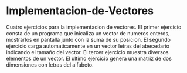 # Implementacion-de-Vectores
Cuatro ejercicios para la implementacion de vectores.
El primer ejercicio consta de un programa que inicaliza un vector de numeros enteros, mostrarlos en pantalla junto con la suma de su posicion.
El segundo ejercicio carga automaticamente en un vector letras del abecedario indicando el tamaño del vector.
El tercer ejercicio muestra diversos elementos de un vector.
El ultimo ejercicio genera una matriz de dos dimensiones con letras del alfabeto.
